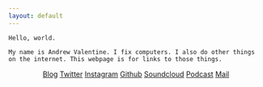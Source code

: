 ```yaml
---
layout: default
---
```

```
Hello, world.
```   
```
My name is Andrew Valentine. I fix computers. I also do other things on the internet. This webpage is for links to those things.
```  

<p align="center"> <a href="http://defaultswrite.co" target="_blank">Blog</a> <a href="https://www.twitter.com/andrewvalentine" target="_blank">Twitter</a> <a href="https://www.instagram.com/andrewvalentine" target="_blank">Instagram</a> <a href="https://www.github.com/andrewvalentine" target="_blank">Github</a> <a href="https://www.soundcloud.com/andrewvalentine" target="_blank">Soundcloud</a> <a href="http://www.briscast.com/mayors-of-bristol/" target="_blank">Podcast</a> <a href="mailto:andrew.r.valentine@gmail.com" target="_blank">Mail</a> </p>
